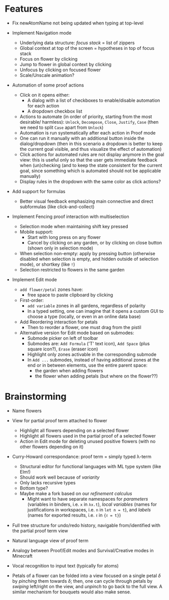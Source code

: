 # Features

- Fix newAtomName not being updated when typing at top-level

- Implement Navigation mode
  - Underlying data structure: *focus stack* = list of zippers
  - Global context at top of the screen = hypotheses in top of focus stack
  - Focus on flower by clicking
  - Jump to flower in global context by clicking
  - Unfocus by clicking on focused flower
  - Scale/Unscale animation?

- Automation of some proof actions
  - Click on it opens either:
    - A dialog with a list of checkboxes to enable/disable automation for each
      action
    - A dropdown checkbox list
  - Actions to automate (in order of priority, starting from the most desirable/
    harmless): `Unlock`, `Decompose`, `Close`, `Justify`, `Case` (then we need
    to split `Case` apart from `Unlock`)
  - Automation is run systematically after each action in Proof mode
  - One can run it manually with an additional button inside the
    dialog/dropdown (then in this scenario a dropdown is better to keep the
    current goal visible, and thus visualize the effect of automation)
  - Click actions for automated rules are not display anymore in the goal view:
    this is useful only so that the user gets immediate feedback when
    (un)checking (and to keep the state consistent for the current goal, since
    something which is automated should not be applicable manually)
  - Display rules in the dropdown with the same color as click actions?

- Add support for formulas
  - Better visual feedback emphasizing main connective and direct subformulas
    (like click-and-collect)

- Implement Fencing proof interaction with multiselection
  - Selection mode when maintaining shift key pressed
  - Mobile support:
    - Start with long press on any flower
    - Cancel by clicking on any garden, or by clicking on close button (shown
      only in selection mode)
  - When selection non-empty: apply by pressing button (otherwise disabled when
    selection is empty, and hidden outside of selection mode), or shortkey (like
    `!`)
  - Selection restricted to flowers in the same garden

- Implement Edit mode
  - `add flower/petal` zones have:
    - free space to paste clipboard by clicking
  - First-order:
    - `add variable` zones in all gardens, regardless of polarity
    - In a typed setting, one can imagine that it opens a custom GUI to choose a
      type (locally, or even in an online data base)
  - Add Reordering interaction for petals
    - Then to reorder a flower, one must drag from the pistil
  - Alternative version for Edit mode based on submodes:
    - Submode picker on left of toolbar
    - Submodes are: `Add Formula` ('T' text icon), `Add Space` (plus square
      icon?), `Erase` (eraser icon)
    - Highlight only zones activable in the corresponding submode
    - In `Add ...` submodes, instead of having additional zones at the end or in
      between elements, use the entire parent space:
      - the garden when adding flowers
      - the flower when adding petals (but where on the flower??)

# Brainstorming

- Name flowers

- View for partial proof term attached to flower
  - Highlight all flowers depending on a selected flower
  - Highlight all flowers used in the partial proof of a selected flower
  - Action in Edit mode for deleting unused positive flowers (with no other
    flowers depending on it)

- Curry-Howard correspondance: proof term = simply typed λ-term
  - Structural editor for functional languages with ML type system (like Elm!)
  - Should work well because of *variarity*
  - Only lacks recursive types
  - Bottom type?
  - Maybe make a fork based on our *refinement calculus*
    - Might want to have separate namespaces for *parameters* (variables in
      binders, i.e. `x` in `λx.t`), *local variables* (names for justifications
      in workspaces, i.e. `n` in `let n = t`), and *labels* (names for exported results, i.e. `ℓ` in `{ℓ = t}`)

- Full tree structure for undo/redo history, navigable from/identified with the
  partial proof term view

- Natural language view of proof term

- Analogy between Proof/Edit modes and Survival/Creative modes in Minecraft

- Vocal recognition to input text (typically for atoms)

- Petals of a flower can be folded into a view focused on a single petal
  $\delta$ by *pinching* them towards $\delta$; then, one can cycle through
  petals by *swiping* left/right on the view, and *unpinch* to go back to the
  full view. A similar mechanism for bouquets would also make sense.
